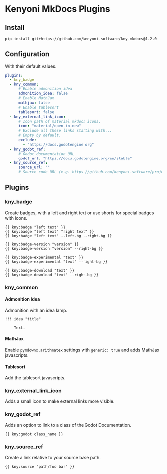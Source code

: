 # Kenyoni MkDocs Plugins

## Install

```commandline
pip install git+https://github.com/kenyoni-software/kny-mkdocs@1.2.0
```

## Configuration

With their default values.

```yml
plugins:
  - kny_badge
  - kny_common:
      # Enable admonition idea
      admonition_idea: false
      # Enable MathJax
      mathjax: false
      # Enable tablesort
      tablesort: false
  - kny_external_link_icon:
      # Icon path of material mkdocs icons.
      icon: "material/open-in-new"
      # Exclude all these links starting with...
      # Empty by default.
      exclude:
        - "https://docs.godotengine.org"
  - kny_godot_ref:
      # Godot documentation URL
      godot_url: "https://docs.godotengine.org/en/stable"
  - kny_source_ref:
      source_url: ""
      # Source code URL (e.g. https://github.com/kenyoni-software/project-catta/tree/main)
```

## Plugins

### kny_badge

Create badges, with a left and right text or use shorts for special badges with icons.

```
{{ kny:badge "left text" }}
{{ kny:badge "left text" "right text" }}
{{ kny:badge "left text" --left-bg --right-bg }}

{{ kny:badge-version "version" }}
{{ kny:badge-version "version" --right-bg }}

{{ kny:badge-experimental "text" }}
{{ kny:badge-experimental "text" --right-bg }}

{{ kny:badge-download "text" }}
{{ kny:badge-download "text" --right-bg }}
```

### kny_common

#### Admonition Idea

Admonition with an idea lamp.

```
!!! idea "title"

    Text.
```

#### MathJax

Enable `pymdownx.arithmatex` settings with `generic: true` and adds MathJax javascripts.

#### Tablesort

Add the tablesort javascripts.

### kny_external_link_icon

Adds a small icon to make external links more visible.

### kny_godot_ref

Adds an option to link to a class of the Godot Documentation.

```
{{ kny:godot class_name }}
```

### kny_source_ref

Create a link relative to your source base path.

```
{{ kny:source "path/foo bar" }}
```
